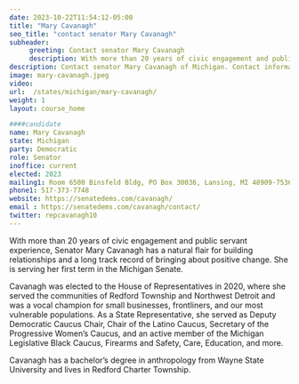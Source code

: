 ```yaml
---
date: 2023-10-22T11:54:12-05:00
title: "Mary Cavanagh"
seo_title: "contact senator Mary Cavanagh"
subheader:
     greeting: Contact senator Mary Cavanagh
     description: With more than 20 years of civic engagement and public servant experience, Senator Mary Cavanagh has a natural flair for building relationships and a long track record of bringing about positive change. She is serving her first term in the Michigan Senate.
description: Contact senator Mary Cavanagh of Michigan. Contact information for Mary Cavanagh includes email address, phone number, and mailing address.
image: mary-cavanagh.jpeg
video:
url:  /states/michigan/mary-cavanagh/
weight: 1
layout: course_home

####candidate
name: Mary Cavanagh
state: Michigan
party: Democratic
role: Senator
inoffice: current
elected: 2023
mailing1: Room 6500 Binsfeld Bldg, PO Box 30036, Lansing, MI 48909-7536
phone1:	517-373-7748
website: https://senatedems.com/cavanagh/
email : https://senatedems.com/cavanagh/contact/
twitter: repcavanagh10
---
```


With more than 20 years of civic engagement and public servant experience, Senator Mary Cavanagh has a natural flair for building relationships and a long track record of bringing about positive change. She is serving her first term in the Michigan Senate.

Cavanagh was elected to the House of Representatives in 2020, where she served the communities of Redford Township and Northwest Detroit and was a vocal champion for small businesses, frontliners, and our most vulnerable populations. As a State Representative, she served as Deputy Democratic Caucus Chair, Chair of the Latino Caucus, Secretary of the Progressive Women’s Caucus, and an active member of the Michigan Legislative Black Caucus, Firearms and Safety, Care, Education, and more.

Cavanagh has a bachelor’s degree in anthropology from Wayne State University and lives in Redford Charter Township.
